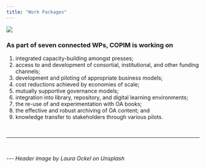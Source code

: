 ```yaml
---
title: "Work Packages"
---
```

![](/images/laura-ockel-UQ2Fw_9oApU-unsplash-cropped.jpg)


### As part of seven connected WPs, COPIM is working on

1) integrated capacity-building amongst presses;  
2) access to and development of consortial, institutional, and other funding channels;  
3) development and piloting of appropriate business models;  
4) cost reductions achieved by economies of scale;  
5) mutually supportive governance models;  
6) integration into library, repository, and digital learning environments;  
7) the re-use of and experimentation with OA books;  
8) the effective and robust archiving of OA content; and  
9) knowledge transfer to stakeholders through various pilots.  

&nbsp;  

---

&nbsp;

*--- Header image by Laura Ockel on Unsplash*
